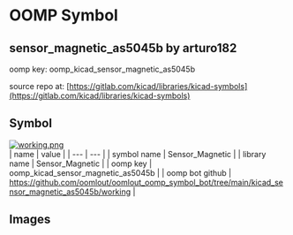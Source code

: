 # OOMP Symbol  
## sensor_magnetic_as5045b  by arturo182  
  
oomp key: oomp_kicad_sensor_magnetic_as5045b  
  
source repo at: [https://gitlab.com/kicad/libraries/kicad-symbols](https://gitlab.com/kicad/libraries/kicad-symbols)  
## Symbol  
  
[![working.png](working_600.png)](working.png)  
| name | value | 
| --- | --- | 
| symbol name | Sensor_Magnetic | 
| library name | Sensor_Magnetic | 
| oomp key | oomp_kicad_sensor_magnetic_as5045b | 
| oomp bot github | https://github.com/oomlout/oomlout_oomp_symbol_bot/tree/main/kicad_sensor_magnetic_as5045b/working | 
## Images  
